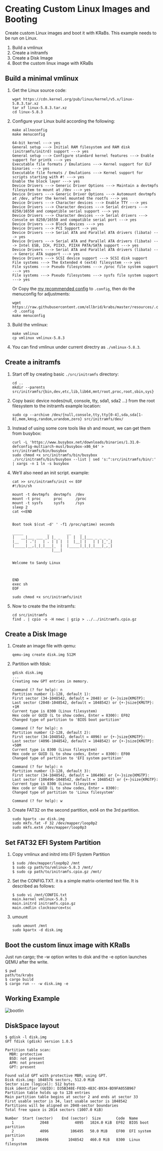 # Creating Custom Linux Images and Booting
Create custom Linux images and boot it with KRaBs.
This example needs to be run on Linux.

1. Build a vmlinux
3. Create a initramfs
2. Create a Disk Image
4. Boot the custom linux image with KRaBs

## Build a minimal vmlinux
1. Get the Linux source code:
   ```shell
   wget https://cdn.kernel.org/pub/linux/kernel/v5.x/linux-5.8.3.tar.xz
   tar xf linux-5.8.3.tar.xz
   cd linux-5.8.3
   ```
2. Configure your Linux build according the following:
   ```shell
   make allnoconfig
   make menuconfig
   ```
   ```
   64-bit kernel ---> yes
   General setup ---> Initial RAM filesystem and RAM disk (initramfs/initrd) support ---> yes
   General setup ---> Configure standard kernel features ---> Enable support for printk ---> yes
   Executable file formats / Emulations ---> Kernel support for ELF binaries ---> yes
   Executable file formats / Emulations ---> Kernel support for scripts starting with #! ---> yes
   Enable the block layer ---> yes
   Device Drivers ---> Generic Driver Options ---> Maintain a devtmpfs filesystem to mount at /dev ---> yes
   Device Drivers ---> Generic Driver Options ---> Automount devtmpfs at /dev, after the kernel mounted the rootfs ---> yes
   Device Drivers ---> Character devices ---> Enable TTY ---> yes
   Device Drivers ---> Character devices ---> Serial drivers ---> 8250/16550 and compatible serial support ---> yes
   Device Drivers ---> Character devices ---> Serial drivers ---> Console on 8250/16550 and compatible serial port ---> yes
   Device Drivers ---> Block devices ---> yes
   Device Drivers ---> PCI Support --> yes
   Device Drivers ---> Serial ATA and Parallel ATA drivers (libata) ---> yes
   Device Drivers ---> Serial ATA and Parallel ATA drivers (libata) ---> Intel ESB, ICH, PIIX3, PIIX4 PATA/SATA support ---> yes
   Device Drivers ---> Serial ATA and Parallel ATA drivers (libata) ---> Generic ATA support ---> yes   
   Device Drivers ---> SCSI device support ---> SCSI disk support
   File systems ---> The Extended 4 (ext4) filesystem ---> yes
   File systems ---> Pseudo filesystems ---> /proc file system support ---> yes
   File systems ---> Pseudo filesystems ---> sysfs file system support ---> yes
   ```
   Or Copy the [my recommended config](../resources/.config) to `.config`, then
   do the menuconfig for adjustments:
   ```shell
   wget https://raw.githubusercontent.com/ellbrid/krabs/master/resources/.config -O .config
   make menuconfig
   ```
3. Build the vmlinux:
   ```shell
   make vmlinux
   cp vmlinux vmlinux-5.8.3
   ```
4. You can find vmlinux under current directry as `./vmlinux-5.8.3`.

## Create a initramfs
1. Start off by creating basic `./src/initramfs` directory:
   ```shell
   cd ..
   mkdir --parents src/initramfs/{bin,dev,etc,lib,lib64,mnt/root,proc,root,sbin,sys}
   ```
2. Copy basic device nodes(null, console, tty, sda1, sda2 ...) from the root
filesystem to the initramfs example location:
   ```shell
   sudo cp --archive /dev/{null,console,tty,tty[0-4],sda,sda[1-8],mem,kmsg,random,urandom,zero} src/initramfs/dev/
   ```
3. Instead of using some core tools like sh and mount, we can get them from
busybox:
   ```shell
   curl -L 'https://www.busybox.net/downloads/binaries/1.31.0-defconfig-multiarch-musl/busybox-x86_64' > src/initramfs/bin/busybox
   sudo chmod +x src/initramfs/bin/busybox
   ./src/initramfs/bin/busybox --list | sed 's:^:src/initramfs/bin/:' | xargs -n 1 ln -s busybox
   ```
4. We'll also need an init script. example:
   ```shell
   cat >> src/initramfs/init << EOF
   #!/bin/sh

   mount -t devtmpfs  devtmpfs  /dev
   mount -t proc      proc      /proc
   mount -t sysfs     sysfs     /sys
   sleep 2
   cat <<END


   Boot took $(cut -d' ' -f1 /proc/uptime) seconds
                                                
   _____           _        __    _             
   |   __|___ ___ _| |_ _   |  |  |_|___ _ _ _ _ 
   |__   | .'|   | . | | |  |  |__| |   | | |_'_|
   |_____|__,|_|_|___|_  |  |_____|_|_|_|___|_,_|
                     |___|                       


   Welcome to Sandy Linux



   END
   exec sh
   EOF
   ```
   ```shell
   sudo chmod +x src/initramfs/init
   ```
5. Now to create the the initramfs:
   ```shell
   cd src/initramfs
   find . | cpio -o -H newc | gzip > ../../initramfs.cpio.gz
   ```

## Create a Disk Image
1. Create an image file with qemu:
   ```shell
   qemu-img create disk.img 512M
   ```
2. Partition with fdisk:
   ```shell
   gdisk disk.img 
   ...
   Creating new GPT entries in memory.

   Command (? for help): n
   Partition number (1-128, default 1): 
   First sector (34-1048542, default = 2048) or {+-}size{KMGTP}: 
   Last sector (2048-1048542, default = 1048542) or {+-}size{KMGTP}: +1M
   Current type is 8300 (Linux filesystem)
   Hex code or GUID (L to show codes, Enter = 8300): EF02
   Changed type of partition to 'BIOS boot partition'

   Command (? for help): n
   Partition number (2-128, default 2): 
   First sector (34-1048542, default = 4096) or {+-}size{KMGTP}: 
   Last sector (4096-1048542, default = 1048542) or {+-}size{KMGTP}: +50M
   Current type is 8300 (Linux filesystem)
   Hex code or GUID (L to show codes, Enter = 8300): EF00
   Changed type of partition to 'EFI system partition'

   Command (? for help): n
   Partition number (3-128, default 3): 
   First sector (34-1048542, default = 106496) or {+-}size{KMGTP}: 
   Last sector (106496-1048542, default = 1048542) or {+-}size{KMGTP}: 
   Current type is 8300 (Linux filesystem)
   Hex code or GUID (L to show codes, Enter = 8300): 
   Changed type of partition to 'Linux filesystem'

   Command (? for help): w
   ```
3. Create FAT32 on the second partition, ext4 on the 3rd partition.
   ```shell
   sudo kpartx -av disk.img 
   sudo mkfs.fat -F 32 /dev/mapper/loop0p2
   sudo mkfs.ext4 /dev/mapper/loop0p3
   ```

## Set FAT32 EFI System Partition
1. Copy vmlinux and initrd into EFI System Partition
   ```shell
   $ sudo /dev/mapper/loop0p2 /mnt
   $ sudo cp path/to/vmlinux-5.8.3 /mnt/
   $ sudo cp path/to/initramfs.cpio.gz /mnt/
   ```
2. Set the CONFIG.TXT. it is a simple matrix-oriented text file. It is described as follows:
   ```shell
   $ sudo vi /mnt/CONFIG.txt
   main.kernel vmlinux-5.8.3
   main.initrd initramfs.cpio.gz
   main.cmdlin clocksource=tsc
   ```
3. umount
   ```
   sudo umount /mnt
   sudo kpartx -d disk.img 
   ```

## Boot the custom linux image with KRaBs
Just run cargo; the -w option writes to disk and the -e option launches QEMU after the write.
```shell
$ pwd
path/to/krabs
$ cargo build
$ cargo run -- -w disk.img -e
```

## Working Example

![bootlin](images/2020demo.gif)

## DiskSpace layout
```
$ gdisk -l disk.img 
GPT fdisk (gdisk) version 1.0.5

Partition table scan:
  MBR: protective
  BSD: not present
  APM: not present
  GPT: present

Found valid GPT with protective MBR; using GPT.
Disk disk.img: 1048576 sectors, 512.0 MiB
Sector size (logical): 512 bytes
Disk identifier (GUID): D35B348E-F03D-4B3C-B934-BD9FA055B967
Partition table holds up to 128 entries
Main partition table begins at sector 2 and ends at sector 33
First usable sector is 34, last usable sector is 1048542
Partitions will be aligned on 2048-sector boundaries
Total free space is 2014 sectors (1007.0 KiB)

Number  Start (sector)    End (sector)  Size       Code  Name
   1            2048            4095   1024.0 KiB  EF02  BIOS boot partition
   2            4096          106495   50.0 MiB    EF00  EFI system partition
   3          106496         1048542   460.0 MiB   8300  Linux filesystem
```

